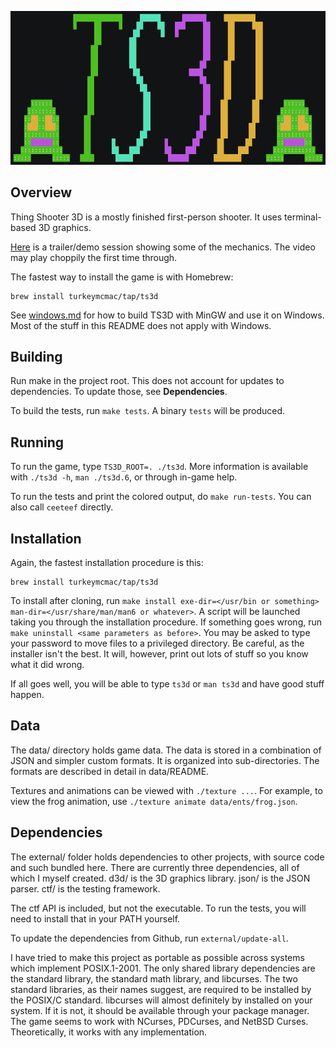 ![TS3D logo](./logo.gif)

## Overview

Thing Shooter 3D is a mostly finished first-person shooter. It uses
terminal-based 3D graphics.

[Here](https://asciinema.org/a/330110) is a trailer/demo session showing some of
the mechanics. The video may play choppily the first time through.

The fastest way to install the game is with Homebrew:

```
brew install turkeymcmac/tap/ts3d
```

See [windows.md](./windows.md) for how to build TS3D with MinGW and use it on
Windows. Most of the stuff in this README does not apply with Windows.

## Building

Run make in the project root. This does not account for updates to dependencies.
To update those, see **Dependencies**.

To build the tests, run `make tests`. A binary `tests` will be produced.

## Running

To run the game, type `TS3D_ROOT=. ./ts3d`. More information is available with
`./ts3d -h`, `man ./ts3d.6`, or through in-game help.

To run the tests and print the colored output, do `make run-tests`. You can also
call `ceeteef` directly.

## Installation

Again, the fastest installation procedure is this:

```
brew install turkeymcmac/tap/ts3d
```

To install after cloning, run `make install exe-dir=</usr/bin or something>
man-dir=</usr/share/man/man6 or whatever>`. A script will be launched taking you
through the installation procedure. If something goes wrong, run `make uninstall
<same parameters as before>`. You may be asked to type your password to move
files to a privileged directory. Be careful, as the installer isn't the best. It
will, however, print out lots of stuff so you know what it did wrong.

If all goes well, you will be able to type `ts3d` or `man ts3d` and have good
stuff happen.

## Data

The data/ directory holds game data. The data is stored in a combination of JSON
and simpler custom formats. It is organized into sub-directories. The formats
are described in detail in data/README.

Textures and animations can be viewed with `./texture ...`. For example, to view
the frog animation, use `./texture animate data/ents/frog.json`.

## Dependencies

The external/ folder holds dependencies to other projects, with source code and
such bundled here. There are currently three dependencies, all of which I myself
created. d3d/ is the 3D graphics library. json/ is the JSON parser. ctf/ is the
testing framework.

The ctf API is included, but not the executable. To run the tests, you will need
to install that in your PATH yourself.

To update the dependencies from Github, run `external/update-all`.

I have tried to make this project as portable as possible across systems which
implement POSIX.1-2001. The only shared library dependencies are the standard
library, the standard math library, and libcurses. The two standard libraries,
as their names suggest, are required to be installed by the POSIX/C standard.
libcurses will almost definitely by installed on your system. If it is not, it
should be available through your package manager. The game seems to work with
NCurses, PDCurses, and NetBSD Curses. Theoretically, it works with any
implementation.
